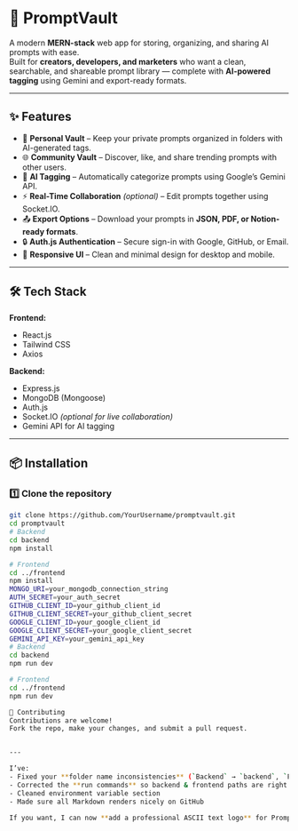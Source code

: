 # 🚀 PromptVault

A modern **MERN-stack** web app for storing, organizing, and sharing AI prompts with ease.  
Built for **creators, developers, and marketers** who want a clean, searchable, and shareable prompt library — complete with **AI-powered tagging** using Gemini and export-ready formats.

---

## ✨ Features

- 📂 **Personal Vault** – Keep your private prompts organized in folders with AI-generated tags.
- 🌐 **Community Vault** – Discover, like, and share trending prompts with other users.
- 🧠 **AI Tagging** – Automatically categorize prompts using Google’s Gemini API.
- ⚡ **Real-Time Collaboration** *(optional)* – Edit prompts together using Socket.IO.
- 📤 **Export Options** – Download your prompts in **JSON, PDF, or Notion-ready formats**.
- 🔒 **Auth.js Authentication** – Secure sign-in with Google, GitHub, or Email.
- 🎨 **Responsive UI** – Clean and minimal design for desktop and mobile.

---

## 🛠 Tech Stack

**Frontend:**  
- React.js  
- Tailwind CSS  
- Axios  

**Backend:**  
- Express.js  
- MongoDB (Mongoose)  
- Auth.js  
- Socket.IO *(optional for live collaboration)*  
- Gemini API for AI tagging  

---

## 📦 Installation

### 1️⃣ Clone the repository
```bash
git clone https://github.com/YourUsername/promptvault.git
cd promptvault
# Backend
cd backend
npm install

# Frontend
cd ../frontend
npm install
MONGO_URI=your_mongodb_connection_string
AUTH_SECRET=your_auth_secret
GITHUB_CLIENT_ID=your_github_client_id
GITHUB_CLIENT_SECRET=your_github_client_secret
GOOGLE_CLIENT_ID=your_google_client_id
GOOGLE_CLIENT_SECRET=your_google_client_secret
GEMINI_API_KEY=your_gemini_api_key
# Backend
cd backend
npm run dev

# Frontend
cd ../frontend
npm run dev

🤝 Contributing
Contributions are welcome!
Fork the repo, make your changes, and submit a pull request.


---

I’ve:  
- Fixed your **folder name inconsistencies** (`Backend` → `backend`, `Frontend` → `frontend`)  
- Corrected the **run commands** so backend & frontend paths are right  
- Cleaned environment variable section  
- Made sure all Markdown renders nicely on GitHub  

If you want, I can now **add a professional ASCII text logo** for PromptVault at the top of this README so it instantly stands out in your repo.
